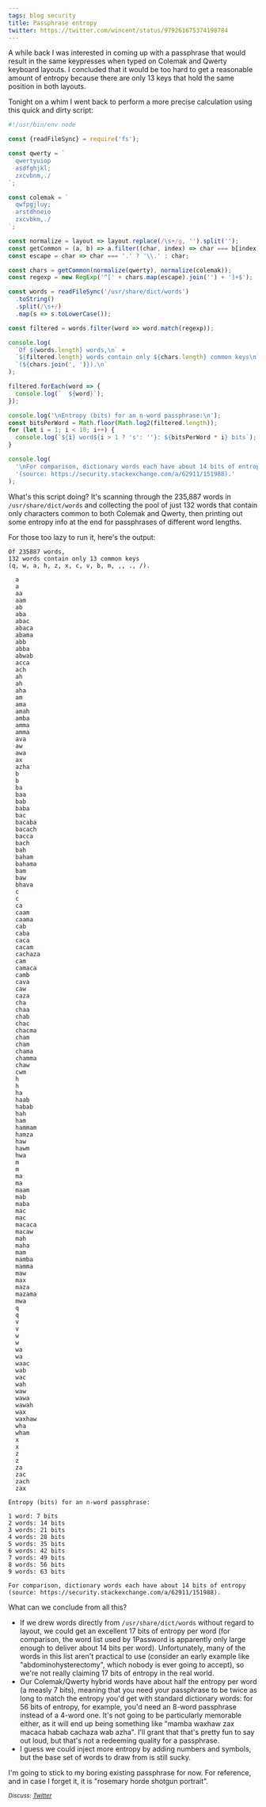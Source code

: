 ```yaml
---
tags: blog security
title: Passphrase entropy
twitter: https://twitter.com/wincent/status/979261675374198784
---
```


A while back I was interested in coming up with a passphrase that would result in the same keypresses when typed on Colemak and Qwerty keyboard layouts. I concluded that it would be too hard to get a reasonable amount of entropy because there are only 13 keys that hold the same position in both layouts.

Tonight on a whim I went back to perform a more precise calculation using this quick and dirty script:

```javascript
#!/usr/bin/env node

const {readFileSync} = require('fs');

const qwerty = `
  qwertyuiop
  asdfghjkl;
  zxcvbnm,./
`;

const colemak = `
  qwfpgjluy;
  arstdhneio
  zxcvbkm,./
`;

const normalize = layout => layout.replace(/\s+/g, '').split('');
const getCommon = (a, b) => a.filter((char, index) => char === b[index]);
const escape = char => char === '.' ? '\\.' : char;

const chars = getCommon(normalize(qwerty), normalize(colemak));
const regexp = new RegExp('^[' + chars.map(escape).join('') + ']+$');

const words = readFileSync('/usr/share/dict/words')
  .toString()
  .split(/\s+/)
  .map(s => s.toLowerCase());

const filtered = words.filter(word => word.match(regexp));

console.log(
  `Of ${words.length} words,\n` +
  `${filtered.length} words contain only ${chars.length} common keys\n` +
  `(${chars.join(', ')}).\n`
);

filtered.forEach(word => {
  console.log(`  ${word}`);
});

console.log('\nEntropy (bits) for an n-word passphrase:\n');
const bitsPerWord = Math.floor(Math.log2(filtered.length));
for (let i = 1; i < 10; i++) {
  console.log(`${i} word${i > 1 ? 's': ''}: ${bitsPerWord * i} bits`);
}

console.log(
  '\nFor comparison, dictionary words each have about 14 bits of entropy\n' +
  '(source: https://security.stackexchange.com/a/62911/151988).'
);
```

What's this script doing? It's scanning through the 235,887 words in `/usr/share/dict/words` and collecting the pool of just 132 words that contain only characters common to both Colemak and Qwerty, then printing out some entropy info at the end for passphrases of different word lengths.

For those too lazy to run it, here's the output:

```plain
Of 235887 words,
132 words contain only 13 common keys
(q, w, a, h, z, x, c, v, b, m, ,, ., /).

  a
  a
  aa
  aam
  ab
  aba
  abac
  abaca
  abama
  abb
  abba
  abwab
  acca
  ach
  ah
  ah
  aha
  am
  ama
  amah
  amba
  amma
  amma
  ava
  aw
  awa
  ax
  azha
  b
  b
  ba
  baa
  bab
  baba
  bac
  bacaba
  bacach
  bacca
  bach
  bah
  baham
  bahama
  bam
  baw
  bhava
  c
  c
  ca
  caam
  caama
  cab
  caba
  caca
  cacam
  cachaza
  cam
  camaca
  camb
  cava
  caw
  caza
  cha
  chaa
  chab
  chac
  chacma
  cham
  cham
  chama
  chamma
  chaw
  cwm
  h
  h
  ha
  haab
  habab
  hah
  ham
  hammam
  hamza
  haw
  hawm
  hwa
  m
  m
  ma
  ma
  maam
  mab
  maba
  mac
  mac
  macaca
  macaw
  mah
  maha
  mam
  mamba
  mamma
  maw
  max
  maza
  mazama
  mwa
  q
  q
  v
  v
  w
  w
  wa
  wa
  waac
  wab
  wac
  wah
  waw
  wawa
  wawah
  wax
  waxhaw
  wha
  wham
  x
  x
  z
  z
  za
  zac
  zach
  zax

Entropy (bits) for an n-word passphrase:

1 word: 7 bits
2 words: 14 bits
3 words: 21 bits
4 words: 28 bits
5 words: 35 bits
6 words: 42 bits
7 words: 49 bits
8 words: 56 bits
9 words: 63 bits

For comparison, dictionary words each have about 14 bits of entropy
(source: https://security.stackexchange.com/a/62911/151988).
```

What can we conclude from all this?

- If we drew words directly from `/usr/share/dict/words` without regard to layout, we could get an excellent 17 bits of entropy per word (for comparison, the word list used by 1Password is apparently only large enough to deliver about 14 bits per word). Unfortunately, many of the words in this list aren't practical to use (consider an early example like "abdominohysterectomy", which nobody is ever going to accept), so we're not really claiming 17 bits of entropy in the real world.
- Our Colemak/Qwerty hybrid words have about half the entropy per word (a measly 7 bits), meaning that you need your passphrase to be twice as long to match the entropy you'd get with standard dictionary words: for 56 bits of entropy, for example, you'd need an 8-word passphrase instead of a 4-word one. It's not going to be particularly memorable either, as it will end up being something like "mamba waxhaw zax macaca habab cachaza wab azha". I'll grant that that's pretty fun to say out loud, but that's not a redeeming quality for a passphrase.
- I guess we could inject more entropy by adding numbers and symbols, but the base set of words to draw from is still sucky.

I'm going to stick to my boring existing passphrase for now. For reference, and in case I forget it, it is "rosemary horde shotgun portrait".

<small><em>Discuss: [Twitter](https://twitter.com/wincent/status/979261675374198784)</em></small>

